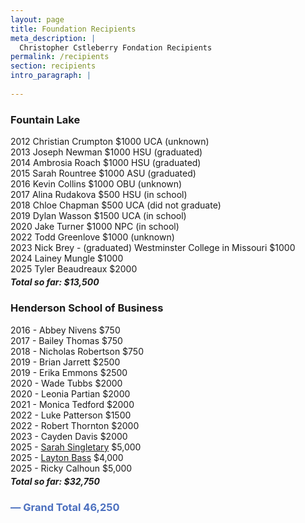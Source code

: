 ```yaml
---
layout: page
title: Foundation Recipients
meta_description: |
  Christopher Cstleberry Fondation Recipients
permalink: /recipients
section: recipients
intro_paragraph: |
  
---
```


### Fountain Lake
2012 Christian Crumpton $1000 UCA (unknown)<br />
2013 Joseph Newman $1000 HSU (graduated)<br />
2014 Ambrosia Roach $1000 HSU (graduated)<br />
2015 Sarah Rountree $1000 ASU (graduated)<br />
2016 Kevin Collins $1000 OBU (unknown)<br />
2017 Alina Rudakova $500 HSU (in school)<br />
2018 Chloe Chapman $500 UCA (did not graduate)<br />
2019 Dylan Wasson $1500 UCA (in school)<br />
2020 Jake Turner $1000 NPC (in school)<br />
2022 Todd Greenlove $1000 (unknown)<br />
2023 Nick Brey - (graduated) Westminster College in Missouri $1000<br />
2024 Lainey Mungle $1000<br />
2025 Tyler Beaudreaux $2000
<h5 style="font-weight: bold; padding-top: 0; margin-top: -10px;">Total so far: $13,500</h5>


### Henderson School of Business 
2016 - Abbey Nivens $750<br />
2017 - Bailey Thomas $750<br />
2018 - Nicholas Robertson $750<br />
2019 - Brian Jarrett $2500<br />
2019 - Erika Emmons $2500<br />
2020 - Wade Tubbs $2000<br />
2020 - Leonia Partian $2000<br />
2021 - Monica Tedford $2000<br />
2022 - Luke Patterson $1500<br />
2022 - Robert Thornton $2000<br />
2023 - Cayden Davis $2000<br />
2025 - <a href="/recipients/sarah-singletary">Sarah Singletary</a> $5,000<br />
2025 - <a href="/recipients/layton-bass">Layton Bass</a> $4,000<br />
2025 - Ricky Calhoun</a> $5,000

<h5 style="font-weight: bold; padding-top: 0; margin-top: -10px;">Total so far: $32,750</h5>

<h3 style="font-weight: bold; color: #4c70bf;">&mdash; Grand Total 46,250</h3>

<style>
  main a {text-decoration: underline; font-weight: bold;}
</style>